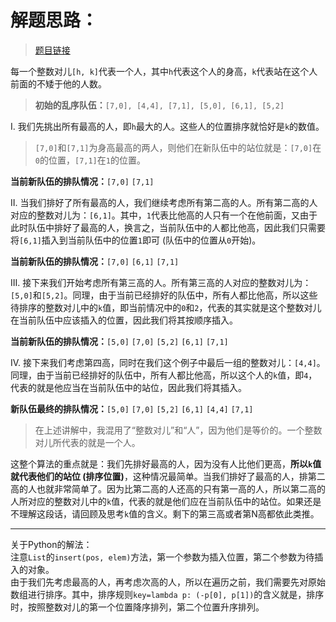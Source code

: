 # 解题思路：
>[题目链接](https://leetcode.com/problems/queue-reconstruction-by-height/)

每一个整数对儿`[h, k]`代表一个人，其中`h`代表这个人的身高，`k`代表站在这个人前面的不矮于他的人数。  

> **初始的乱序队伍：**`[7,0], [4,4], [7,1], [5,0], [6,1], [5,2]`

I. 我们先挑出所有最高的人，即`h`最大的人。这些人的位置排序就恰好是`k`的数值。
> `[7,0]`和`[7,1]`为身高最高的两人，则他们在新队伍中的站位就是：`[7,0]`在`0`的位置，`[7,1]`在`1`的位置。

**当前新队伍的排队情况：**`[7,0]` `[7,1]`  

II. 当我们排好了所有最高的人，我们继续考虑所有第二高的人。所有第二高的人对应的整数对儿为：`[6,1]`。其中，`1`代表比他高的人只有一个在他前面，又由于此时队伍中排好了最高的人，换言之，当前队伍中的人都比他高，因此我们只需要将`[6,1]`插入到当前队伍中的位置`1`即可 (队伍中的位置从`0`开始)。

**当前新队伍的排队情况：**`[7,0]` `[6,1]` `[7,1]`

III. 接下来我们开始考虑所有第三高的人。所有第三高的人对应的整数对儿为：`[5,0]`和`[5,2]`。同理，由于当前已经排好的队伍中，所有人都比他高，所以这些待排序的整数对儿中的`k`值，即当前情况中的`0`和`2`，代表的其实就是这个整数对儿在当前队伍中应该插入的位置，因此我们将其按顺序插入。

**当前新队伍的排队情况：**`[5,0]` `[7,0]` `[5,2]` `[6,1]` `[7,1]`

IV. 接下来我们考虑第四高，同时在我们这个例子中最后一组的整数对儿：`[4,4]`。同理，由于当前已经排好的队伍中，所有人都比他高，所以这个人的`k`值，即`4`，代表的就是他应当在当前队伍中的站位，因此我们将其插入。

**新队伍最终的排队情况：**`[5,0]` `[7,0]` `[5,2]` `[6,1]` `[4,4]` `[7,1]`


> 在上述讲解中，我混用了“整数对儿”和“人”，因为他们是等价的。一个整数对儿所代表的就是一个人。

这整个算法的重点就是：我们先排好最高的人，因为没有人比他们更高，**所以`k`值就代表他们的站位 (排序位置)**，这种情况最简单。当我们排好了最高的人，排第二高的人也就非常简单了。因为比第二高的人还高的只有第一高的人，所以第二高的人所对应的整数对儿中的`k`值，代表的就是他们应在当前队伍中的站位。如果还是不理解这段话，请回顾及思考`k`值的含义。剩下的第三高或者第N高都依此类推。

---
关于Python的解法：  
注意`List`的`insert(pos, elem)`方法，第一个参数为插入位置，第二个参数为待插入的对象。  
由于我们先考虑最高的人，再考虑次高的人，所以在遍历之前，我们需要先对原始数组进行排序。其中，排序规则`key=lambda p: (-p[0], p[1])`的含义就是，排序时，按照整数对儿的第一个位置降序排列，第二个位置升序排列。
